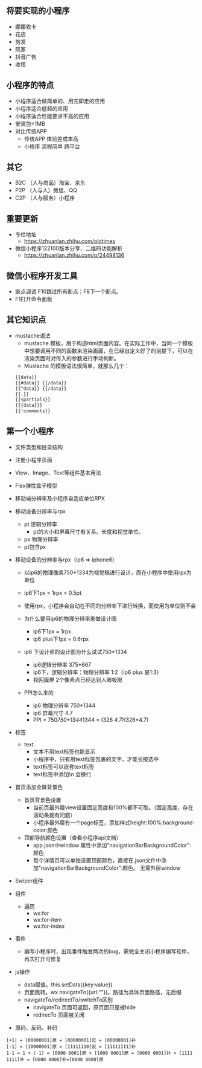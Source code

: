 ## 将要实现的小程序
+ 娜娜收卡
+ 花店
+ 剪发
+ 阮家
+ 抖音广告
+ 收租

## 小程序的特点
+ 小程序适合做简单的、用完即走的应用
+ 小程序适合低频的应用
+ 小程序适合性能要求不高的应用
+ 安装包<1MB
+ 对比传统APP
    - 传统APP 体验差成本高
    - 小程序 流程简单 跨平台

## 其它
+ B2C （人与商品）淘宝、京东
+ P2P （人与人）微信、QQ
+ C2P （人与服务）小程序

## 重要更新
+ 专栏地址   
    - https://zhuanlan.zhihu.com/oldtimes
+ 微信小程序122100版本分享、二维码功能解析 
    - https://zhuanlan.zhihu.com/p/24498136

## 微信小程序开发工具
+ 断点调试 F10跳过所有断点；F8下一个断点。
+ F1打开命令面板

## 其它知识点
+ mustache语法
    - mustache 模板，用于构造html页面内容。在实际工作中，当同一个模板中想要调用不同的函数来渲染画面，在已经自定义好了的前提下，可以在渲染页面时对传入的参数进行手动判断。
    - Mustache 的模板语法很简单，就那么几个：
    ```txt
    {{data}}
    {{#data}} {{/data}}
    {{^data}} {{/data}}
    {{.}}
    {{<partials}}
    {{{data}}}
    {{!comments}}
    ```

## 第一个小程序
+ 文件类型和目录结构
+ 注册小程序页面
+ View、Image、Text等组件基本用法
+ Flex弹性盒子模型
+ 移动端分辨率及小程序自适应单位RPX

+ 移动设备分辨率与rpx
    - pt 逻辑分辨率
        * pt的大小和屏幕尺寸有关系。长度和视觉单位。
    - px 物理分辨率   
    - pt包含px 
+ 移动设备的分辨率与rpx（ip6 => iphone6）
    - 以ip6的物理像素750*1334为视觉稿进行设计，而在小程序中使用rpx为单位
    - ip6下1px = 1rpx = 0.5pt
    - 使用rpx，小程序会自动在不同的分辨率下进行转换，而使用为单位则不会
    - 为什么要用ip6的物理分辨率来做设计图
        * ip6下1px = 1rpx
        * ip6 plus下1px = 0.6rpx
    - ip6 下设计师的设计图为什么试试750*1334
        * ip6逻辑分辨率 375*667
        * ip6下，逻辑分辨率：物理分辨率  1:2（ip6 plus 是1:3）
        * 视网膜屏 2个像素点已经达到人眼极限
        
    - PPI怎么来的
        * ip6 物理分辨率 750*1344
        * ip6 屏幕尺寸 4.7
        * PPI = 750*750+1344*1344 = (326 *4.7)*(326*4.7)
   
+ 标签
    - text
        * 文本不用text标签也能显示
        * 小程序中，只有用text标签包裹的文字，才能长按选中
        * text标签可以嵌套text标签
        * text标签中添加\n 会换行

+ 首页添加全屏背景色
    - 首页背景色设置
        * 当前页最外层view设置固定高度和100%都不可取。（固定高度，存在滚动条就有问题）
        * 小程序最外层有一个page标签，添加样式height:100%;background-color:颜色
    - 顶部导航颜色设置（查看小程序api文档）
        * app.json中window 属性中添加"navigationBarBackgroundColor":颜色
        * 每个详情页可以单独设置顶部颜色，直接在.json文件中添加"navigationBarBackgroundColor":颜色。
        无需外层window

+ Swiper组件
+ 组件
    - 遍历
        * wx:for 
        * wx:for-item 
        * wx:for-index
+ 事件
    - 编写小程序时，出现事件触发两次的bug，需完全关闭小程序编写软件，再次打开可修复
    
+ js操作
    - data赋值。this.setData({key:value})
    - 页面跳转。wx.navigateTo({url:""})。路径为具体页面路径，无后缀
    - navigateTo/redirectTo/switchTo区别
        * navigateTo 页面可返回，原页面只是被hide
        * redirecTo 页面被关闭


+ 原码、反码、补码
```
[+1] = [00000001]原 = [00000001]反 = [00000001]补
[-1] = [10000001]原 = [11111110]反 = [11111111]补
1-1 = 1 + (-1) = [0000 0001]原 + [1000 0001]原 = [0000 0001]补 + [1111 1111]补 = [0000 0000]补=[0000 0000]原
```

















